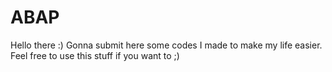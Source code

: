 # ABAP
Hello there :)
Gonna submit here some codes I made to make my life easier. Feel free to use this stuff if you want to ;)
